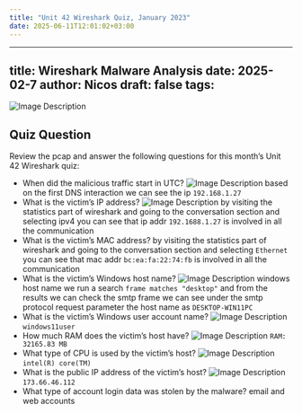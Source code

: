 ```yaml
---
title: "Unit 42 Wireshark Quiz, January 2023"
date: 2025-06-11T12:01:02+03:00
---
```

---
title: Wireshark Malware Analysis
date: 2025-02-7
author: Nicos
draft: false
tags: 
---
![Image Description](/images/Pasted%20image%2020250207184158.png)

## Quiz Question

Review the pcap and answer the following questions for this month’s Unit 42 Wireshark quiz:

- When did the malicious traffic start in UTC?
![Image Description](/images/Pasted%20image%2020250207184736.png)
based on the first DNS interaction we can see the ip `192.168.1.27`
- What is the victim’s IP address?
![Image Description](/images/Pasted%20image%2020250207185128.png)
by visiting the statistics part of wireshark and going to the conversation section and selecting ipv4 you can see that ip addr `192.1688.1.27` is involved in all the communication
- What is the victim’s MAC address?
by visiting the statistics part of wireshark and going to the conversation section and selecting `Ethernet` you can see that mac addr `bc:ea:fa:22:74:fb` is involved in all the communication
- What is the victim’s Windows host name?
![Image Description](/images/Pasted%20image%2020250207185924.png)
windows host name we run a search `frame matches "desktop"` and from the results we can check the smtp frame
we can see under the smtp protocol request parameter the host name as `DESKTOP-WIN11PC`
- What is the victim’s Windows user account name?
![Image Description](/images/Pasted%20image%2020250207190124.png)
`windows11user`
- How much RAM does the victim’s host have?
![Image Description](/images/Pasted%20image%2020250207190209.png)
`RAM: 32165.83 MB`
- What type of CPU is used by the victim’s host?
![Image Description](/images/Pasted%20image%2020250207190401.png)
`intel(R) core(TM)`
- What is the public IP address of the victim’s host?
![Image Description](/images/Pasted%20image%2020250207190513.png)
`173.66.46.112`
- What type of account login data was stolen by the malware? email and web accounts



